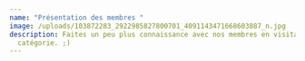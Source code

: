 ```yaml
---
name: "Présentation des membres "
image: /uploads/103872283_2922985827800701_4091143471668603887_n.jpg
description: Faites un peu plus connaissance avec nos membres en visitant cette
  catégorie. ;)
---
```

